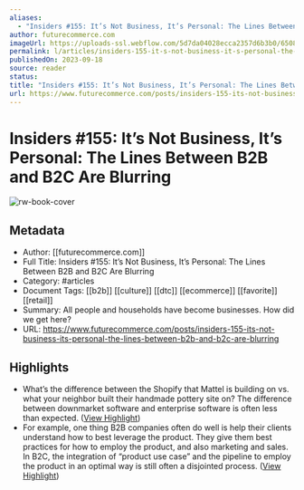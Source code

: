 ```yaml
---
aliases:
  - "Insiders #155: It’s Not Business, It’s Personal: The Lines Between B2B and B2C Are Blurring"
author: futurecommerce.com
imageUrl: https://uploads-ssl.webflow.com/5d7da04028ecca2357d6b3b0/65089f97a992c504fd905efa_B2B2C.png
permalink: l/articles/insiders-155-it-s-not-business-it-s-personal-the-lines-between-b2-b-and-b2-c-are-blurring
publishedOn: 2023-09-18
source: reader
status: 
title: "Insiders #155: It’s Not Business, It’s Personal: The Lines Between B2B and B2C Are Blurring"
url: https://www.futurecommerce.com/posts/insiders-155-its-not-business-its-personal-the-lines-between-b2b-and-b2c-are-blurring
---
```

# Insiders #155: It’s Not Business, It’s Personal: The Lines Between B2B and B2C Are Blurring

![rw-book-cover](https://uploads-ssl.webflow.com/5d7da04028ecca2357d6b3b0/65089f97a992c504fd905efa_B2B2C.png)

## Metadata

- Author: [[futurecommerce.com]]
- Full Title: Insiders #155: It’s Not Business, It’s Personal: The Lines Between B2B and B2C Are Blurring
- Category: #articles
- Document Tags: [[b2b]] [[culture]] [[dtc]] [[ecommerce]] [[favorite]] [[retail]]
- Summary: All people and households have become businesses. How did we get here?
- URL: https://www.futurecommerce.com/posts/insiders-155-its-not-business-its-personal-the-lines-between-b2b-and-b2c-are-blurring

## Highlights

- What’s the difference between the Shopify that Mattel is building on vs. what your neighbor built their handmade pottery site on? The difference between downmarket software and enterprise software is often less than expected. ([View Highlight](https://read.readwise.io/read/01hj49msfqn325vd2hte3j9yb2))
- For example, one thing B2B companies often do well is help their clients understand how to best leverage the product. They give them best practices for how to employ the product, and also marketing and sales. In B2C, the integration of “product use case” and the pipeline to employ the product in an optimal way is still often a disjointed process. ([View Highlight](https://read.readwise.io/read/01hkwjtytm7q1sfva7ea9dtv8g))
